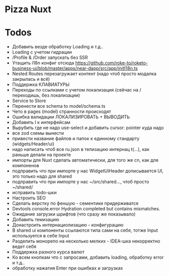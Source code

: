 # Pizza Nuxt

# Todos
- Добавить везде обработку Loading и т.д..
- Loading с учетом гидрации
- /Profile & /Order запускать без SSR
- Утащить i18n конфиг отсюда https://github.com/roke-to/roketo-business-ui/blob/master/apps/near-dapp/src/app/initI18n.ts
- Nested Routes перезагружает контент (надо чтоб просто модалка закрылась и всё)
- Поддержка КЛАВИАТУРЫ
- Переходы по ссылками с учетом локализация (сейчас на / переходишь, без локализации)
- Service to Store
- Перенести все schema to model/schema.ts
- Чето в pages (model) странности происходят
- Ошибка валидации ЛОКАЛИЗИРОВАТЬ + ВЫВОДИТЬ
- Добавить I к интерфейсам
- Вырубить где не надо use-select и добавить cursor: pointer куда надо
- все zod схемы вынести
- привести название файлов и папок к единному стандарту (widgets/Header/ui)
- надо написать чтоб все ru.json в тепизацию интернац t(...), как раньше делали на проекте
- импорты для Nuxt сделать автоматически, для того же cn, как для компоненов
- подправить что при импорте у нас WidgetUiHeader дописывается UI, это только надо для shared
- подправить что при импорте у нас ~/src/shared..., чтоб просто ~/shared/
- исправить todo-шки
- Настроить SEO
- Сделать верстку по феншую - сементики придерживатся
- Devtools console.error Hydration completed but contains mismatches.
- Ожидание загрузки шрифтов (что сразу же показывало)
- Добавить темизацию
- Донастроить интернациолизацию - конфигурацию
- В shared ui компоненты ссылаются типа сами на себя, тотже Input используется в себе Input
- Разделить монорепо на несколько мелких - IDEA-шка некорректно ведет себя
- Поддержка разного курса валют
- Ко всем кнопкам что с запросами, добавить loading, обработку error и т.д..
- обработку нажатия Enter при ошибках и загрузках